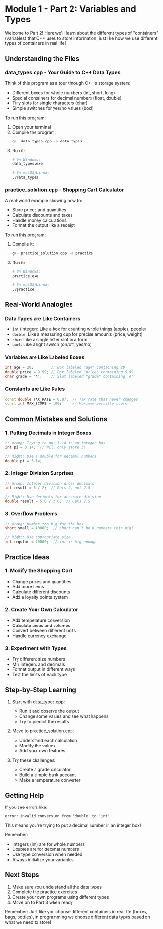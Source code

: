 # Module 1 - Part 2: Variables and Types

Welcome to Part 2! Here we'll learn about the different types of "containers" (variables) that C++ uses to store information, just like how we use different types of containers in real life!

## Understanding the Files

### data_types.cpp - Your Guide to C++ Data Types
Think of this program as a tour through C++'s storage system:
- Different boxes for whole numbers (int, short, long)
- Special containers for decimal numbers (float, double)
- Tiny slots for single characters (char)
- Simple switches for yes/no values (bool)

To run this program:
1. Open your terminal
2. Compile the program:
   ```bash
   g++ data_types.cpp -o data_types
   ```
3. Run it:
   ```bash
   # On Windows:
   data_types.exe
   
   # On macOS/Linux:
   ./data_types
   ```

### practice_solution.cpp - Shopping Cart Calculator
A real-world example showing how to:
- Store prices and quantities
- Calculate discounts and taxes
- Handle money calculations
- Format the output like a receipt

To run this program:
1. Compile it:
   ```bash
   g++ practice_solution.cpp -o practice
   ```
2. Run it:
   ```bash
   # On Windows:
   practice.exe
   
   # On macOS/Linux:
   ./practice
   ```

## Real-World Analogies

### Data Types are Like Containers
- `int` (integer): Like a box for counting whole things (apples, people)
- `double`: Like a measuring cup for precise amounts (price, weight)
- `char`: Like a single letter slot in a form
- `bool`: Like a light switch (on/off, yes/no)

### Variables are Like Labeled Boxes
```cpp
int age = 20;        // Box labeled "age" containing 20
double price = 9.99; // Box labeled "price" containing 9.99
char grade = 'A';    // Slot labeled "grade" containing 'A'
```

### Constants are Like Rules
```cpp
const double TAX_RATE = 0.07;  // Tax rate that never changes
const int MAX_SCORE = 100;     // Maximum possible score
```

## Common Mistakes and Solutions

### 1. Putting Decimals in Integer Boxes
```cpp
// Wrong: Trying to put 3.14 in an integer box
int pi = 3.14;  // Will only store 3!

// Right: Use a double for decimal numbers
double pi = 3.14;
```

### 2. Integer Division Surprises
```cpp
// Wrong: Integer division drops decimals
int result = 5 / 2;  // Gets 2, not 2.5

// Right: Use decimals for accurate division
double result = 5.0 / 2.0;  // Gets 2.5
```

### 3. Overflow Problems
```cpp
// Wrong: Number too big for the box
short small = 40000;  // short can't hold numbers this big!

// Right: Use appropriate size
int regular = 40000;  // int is big enough
```

## Practice Ideas

### 1. Modify the Shopping Cart
- Change prices and quantities
- Add more items
- Calculate different discounts
- Add a loyalty points system

### 2. Create Your Own Calculator
- Add temperature conversion
- Calculate areas and volumes
- Convert between different units
- Handle currency exchange

### 3. Experiment with Types
- Try different size numbers
- Mix integers and decimals
- Format output in different ways
- Test the limits of each type

## Step-by-Step Learning

1. Start with data_types.cpp:
   - Run it and observe the output
   - Change some values and see what happens
   - Try to predict the results

2. Move to practice_solution.cpp:
   - Understand each calculation
   - Modify the values
   - Add your own features

3. Try these challenges:
   - Create a grade calculator
   - Build a simple bank account
   - Make a temperature converter

## Getting Help

If you see errors like:
```
error: invalid conversion from 'double' to 'int'
```
This means you're trying to put a decimal number in an integer box!

Remember:
- Integers (int) are for whole numbers
- Doubles are for decimal numbers
- Use type conversion when needed
- Always initialize your variables

## Next Steps
1. Make sure you understand all the data types
2. Complete the practice exercises
3. Create your own programs using different types
4. Move on to Part 3 when ready

Remember: Just like you choose different containers in real life (boxes, bags, bottles), in programming we choose different data types based on what we need to store!
